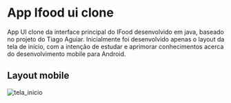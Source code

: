 # App Ifood ui clone
App UI clone da interface principal do IFood desenvolvido em java, baseado no projeto do Tiago Aguiar.
Inicialmente foi desenvolvido apenas o layout da tela de início, com a intenção de estudar e aprimorar conhecimentos acerca do desenvolvimento mobile para Android.

## Layout mobile
![tela_inicio](https://user-images.githubusercontent.com/84742050/230527234-e882650b-5513-4213-97e5-4d7c5189e774.png)
